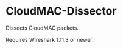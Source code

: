 CloudMAC-Dissector
==================
Dissects CloudMAC packets. 

Requires Wireshark 1.11.3 or newer.
